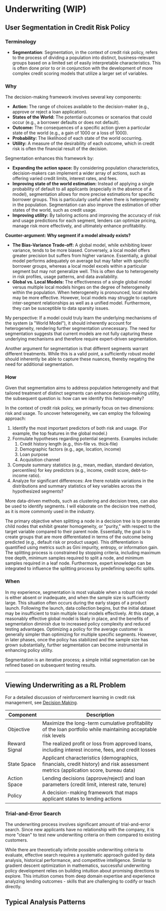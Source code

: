# Underwriting (WIP)

## User Segmentation in Credit Risk Policy

### Terminology

- **Segmentation**: Segmentation, in the context of credit risk policy, refers to the process of dividing a population into distinct, business-relevant groups based on a limited set of easily interpretable characteristics. This is often done prior to or in conjunction with the development of more complex credit scoring models that utilize a larger set of variables.

### Why

The decision-making framework involves several key components:

- **Action:** The range of choices available to the decision-maker (e.g., approve or reject a loan application).
- **States of the World:** The potential outcomes or scenarios that could occur (e.g., a borrower defaults or does not default).
- **Outcome:** The consequences of a specific action given a particular state of the world (e.g., a gain of 1000 or a loss of 1000).
- **Probability:** The likelihood of each state of the world occurring.
- **Utility:** A measure of the desirability of each outcome, which in credit risk is often the financial result of the decision.

Segmentation enhances this framework by:

- **Expanding the action space:** By considering population characteristics, decision-makers can implement a wider array of actions, such as offering varied credit limits, interest rates, and fees.
- **Improving state of the world estimation:** Instead of applying a single probability of default to all applicants (especially in the absence of a model), segmentation allows for more precise estimations for specific borrower groups. This is particularly useful when there is heterogeneity in the population. Segmentation can also improve the estimation of other states of the world, such as credit usage.
- **Improving utility:** By tailoring actions and improving the accuracy of risk and usage predictions for each segment, lenders can optimize pricing, manage risk more effectively, and ultimately enhance profitability.

**Counter-argument: Why segment if a model already exists?**

- **The Bias-Variance Trade-off:** A global model, while exhibiting lower variance, tends to be more biased. Conversely, a local model offers greater precision but suffers from higher variance. Essentially, a global model performs adequately on average but may falter with specific borrower groups, whereas a local model excels within a particular segment but may not generalize well. This is often due to heterogeneity in risk profiles, usage patterns, and data availability.
- **Global vs. Local Models:** The effectiveness of a single global model versus multiple local models hinges on the degree of heterogeneity within the population. When heterogeneity is pronounced, local models may be more effective. However, local models may struggle to capture inter-segment relationships as well as a unified model. Furthermore, they can be susceptible to data sparsity issues.

My perspective: If a model could truly learn the underlying mechanisms of the system (a "World Model"), it should inherently account for heterogeneity, rendering further segmentation unnecessary. The need for segmentation suggests that current models are not fully capturing these underlying mechanisms and therefore require expert-driven segmentation.

Another argument for segmentation is that different segments warrant different treatments. While this is a valid point, a sufficiently robust model should inherently be able to capture these nuances, thereby negating the need for additional segmentation.

### How

Given that segmentation aims to address population heterogeneity and that tailored treatment of distinct segments can enhance decision-making utility, the subsequent question is: how can we identify this heterogeneity?

In the context of credit risk policy, we primarily focus on two dimensions: risk and usage. To uncover heterogeneity, we can employ the following approach:

1. Identify the most important predictors of both risk and usage. (For example, the top features in the global model.)
2. Formulate hypotheses regarding potential segments. Examples include:
    1. Credit history length (e.g., thin-file vs. thick-file)
    2. Demographic factors (e.g., age, location, income)
    3. Loan purpose
    4. Acquisition channel
3. Compute summary statistics (e.g., mean, median, standard deviation, percentiles) for key predictors (e.g., income, credit score, debt-to-income ratio).
4. Analyze for significant differences: Are there notable variations in the distributions and summary statistics of key variables across the hypothesized segments?

More data-driven methods, such as clustering and decision trees, can also be used to identify segments. I will elaborate on the decision tree method, as it is more commonly used in the industry.

The primary objective when splitting a node in a decision tree is to generate child nodes that exhibit greater homogeneity, or "purity," with respect to the target variable compared to their parent node. Essentially, the goal is to create groups that are more differentiated in terms of the outcome being predicted (e.g., default risk or product usage). This differentiation is quantified using metrics such as Gini impurity, entropy, or information gain. The splitting process is constrained by stopping criteria, including maximum tree depth, minimum samples required to split a node, and minimum samples required in a leaf node. Furthermore, expert knowledge can be integrated to influence the splitting process by predefining specific splits.

### When

In my experience, segmentation is most valuable when a robust risk model is either absent or inadequate, and when the sample size is sufficiently large. This situation often occurs during the early stages of a product launch. Following the launch, data collection begins, but the initial dataset may be insufficient to train multiple local models effectively. At this stage, a reasonably effective global model is likely in place, and the benefits of segmentation diminish due to increased policy complexity and reduced testing advantages. Optimizing a policy for the average customer is generally simpler than optimizing for multiple specific segments. However, in later phases, once the policy has stabilized and the sample size has grown substantially, further segmentation can become instrumental in enhancing policy utility.

Segmentation is an iterative process; a simple initial segmentation can be refined based on subsequent testing results.

---

## Viewing Underwriting as a RL Problem

For a detailed discussion of reinforcement learning in credit risk management, see [Decision Making](../fundamentals/decision_making.md).

|Component|Description|
|---------|-----------|
|Objective|Maximize the long-term cumulative profitability of the loan portfolio while maintaining acceptable risk levels|
|Reward Signal|The realized profit or loss from approved loans, including interest income, fees, and credit losses|
|State Space|Applicant characteristics (demographics, financials, credit history) and risk assessment metrics (application score, bureau data)|
|Action Space|Lending decisions (approve/reject) and loan parameters (credit limit, interest rate, tenure)|
|Policy|A decision-making framework that maps applicant states to lending actions|

### Trial-and-Error Search

The underwriting process involves significant amount of trial-and-error search. Since new applicants have no relationship with the company, it is more "clean" to test new underwriting criteria on them compared to existing customers.

While there are theoretically infinite possible underwriting criteria to evaluate, effective search requires a systematic approach guided by data analysis, historical performance, and competitive intelligence. Similar to gradient descent optimization in mathematics, successful underwriting policy development relies on building intuition about promising directions to explore. This intuition comes from deep domain expertise and experience analyzing lending outcomes - skills that are challenging to codify or teach directly.

## Typical Analysis Patterns
